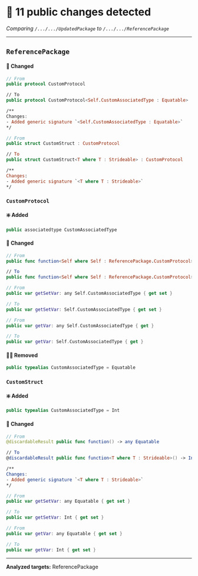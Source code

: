 # 👀 11 public changes detected
_Comparing `/.../.../UpdatedPackage` to `/.../.../ReferencePackage`_

---
## `ReferencePackage`
#### 🔀 Changed
```swift
// From
public protocol CustomProtocol

// To
public protocol CustomProtocol<Self.CustomAssociatedType : Equatable>

/**
Changes:
- Added generic signature `<Self.CustomAssociatedType : Equatable>`
*/
```
```swift
// From
public struct CustomStruct : CustomProtocol

// To
public struct CustomStruct<T where T : Strideable> : CustomProtocol

/**
Changes:
- Added generic signature `<T where T : Strideable>`
*/
```
### `CustomProtocol`
#### ❇️ Added
```swift
public associatedtype CustomAssociatedType
```
#### 🔀 Changed
```swift
// From
public func function<Self where Self : ReferencePackage.CustomProtocol>() -> any Self.CustomAssociatedType

// To
public func function<Self where Self : ReferencePackage.CustomProtocol>() -> Self.CustomAssociatedType
```
```swift
// From
public var getSetVar: any Self.CustomAssociatedType { get set }

// To
public var getSetVar: Self.CustomAssociatedType { get set }
```
```swift
// From
public var getVar: any Self.CustomAssociatedType { get }

// To
public var getVar: Self.CustomAssociatedType { get }
```
#### 😶‍🌫️ Removed
```swift
public typealias CustomAssociatedType = Equatable
```
### `CustomStruct`
#### ❇️ Added
```swift
public typealias CustomAssociatedType = Int
```
#### 🔀 Changed
```swift
// From
@discardableResult public func function() -> any Equatable

// To
@discardableResult public func function<T where T : Strideable>() -> Int

/**
Changes:
- Added generic signature `<T where T : Strideable>`
*/
```
```swift
// From
public var getSetVar: any Equatable { get set }

// To
public var getSetVar: Int { get set }
```
```swift
// From
public var getVar: any Equatable { get set }

// To
public var getVar: Int { get set }
```

---
**Analyzed targets:** ReferencePackage
